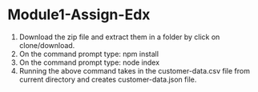 # Module1-Assign-Edx

1. Download the zip file and extract them in a folder by click on clone/download.
2. On the command prompt type: npm install
3. On the command prompt type: node index
4. Running the above command takes in the customer-data.csv file from current directory and creates customer-data.json file.
